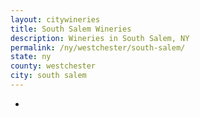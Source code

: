 ```yaml
---
layout: citywineries
title: South Salem Wineries
description: Wineries in South Salem, NY
permalink: /ny/westchester/south-salem/
state: ny
county: westchester
city: south salem
---
```

-
